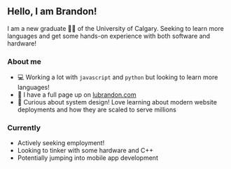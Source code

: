## Hello, I am Brandon!

I am a new graduate :man_student:  of the University of Calgary. Seeking to learn more languages and get some hands-on experience with both software and hardware!

### About me
- :computer: Working a lot with `javascript` and `python` but looking to learn more languages!
- :open_file_folder: I have a full page up on [lubrandon.com](https://lubrandon.com/)
- :blue_book: Curious about system design! Love learning about modern website deployments and how they are scaled to serve millions

### Currently
- Actively seeking employment!
- Looking to tinker with some hardware and C++
- Potentially jumping into mobile app development